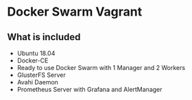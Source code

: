 # Docker Swarm Vagrant

## What is included 

- Ubuntu 18.04
- Docker-CE
- Ready to use Docker Swarm with 1 Manager and 2 Workers 
- GlusterFS Server
- Avahi Daemon
- Prometheus Server with Grafana and AlertManager

